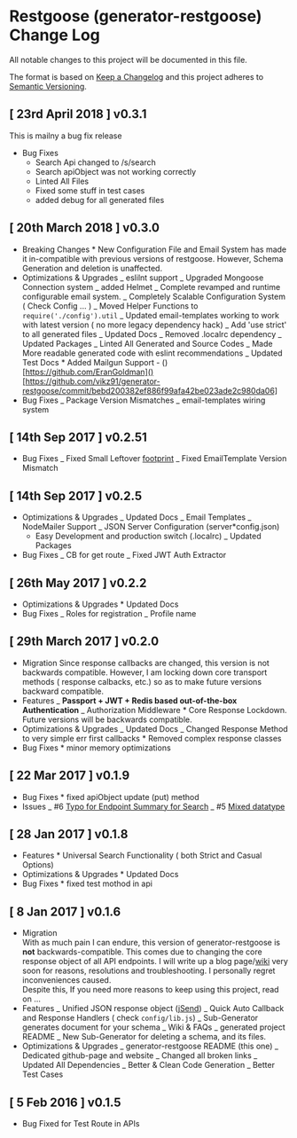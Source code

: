 # Restgoose (generator-restgoose) Change Log

All notable changes to this project will be documented in this file.

The format is based on [Keep a Changelog](http://keepachangelog.com/) and this project adheres to [Semantic Versioning](http://semver.org/).

## [ 23rd April 2018 ] v0.3.1

This is mailny a bug fix release

*   Bug Fixes
    *   Search Api changed to /<model>s/search
    *   Search apiObject was not working correctly
    *   Linted All Files
    *   Fixed some stuff in test cases
    *   added debug for all generated files

## [ 20th March 2018 ] v0.3.0

*   Breaking Changes \* New Configuration File and Email System has made it in-compatible with previous versions of restgoose. However, Schema Generation and deletion is unaffected.
*   Optimizations & Upgrades
    _ eslilnt support
    _ Upgraded Mongoose Connection system
    _ added Helmet
    _ Complete revamped and runtime configurable email system.
    _ Completely Scalable Configuration System ( Check Config ... )
    _ Moved Helper Functions to `require('./config').util`
    _ Updated email-templates working to work with latest version ( no more legacy dependency hack)
    _ Add 'use strict' to all generated files
    _ Updated Docs
    _ Removed .localrc dependency
    _ Updated Packages
    _ Linted All Generated and Source Codes
    _ Made More readable generated code with eslint recommendations
    _ Updated Test Docs \* Added Mailgun Support - ()[https://github.com/EranGoldman]()[https://github.com/vikz91/generator-restgoose/commit/bebd200382ef886f99afa42be023ade2c980da06]
*   Bug Fixes
    _ Package Version Mismatches
    _ email-templates wiring system

## [ 14th Sep 2017 ] v0.2.51

*   Bug Fixes
    _ Fixed Small Leftover [footprint](https://github.com/vikz91/generator-restgoose/issues/8)
    _ Fixed EmailTemplate Version Mismatch

## [ 14th Sep 2017 ] v0.2.5

*   Optimizations & Upgrades
    _ Updated Docs
    _ Email Templates
    _ NodeMailer Support
    _ JSON Server Configuration (server\*config.json)
    *   Easy Development and production switch (.localrc)
        \_ Updated Packages
*   Bug Fixes
    _ CB for get route
    _ Fixed JWT Auth Extractor

## [ 26th May 2017 ] v0.2.2

*   Optimizations & Upgrades \* Updated Docs
*   Bug Fixes
    _ Roles for registration
    _ Profile name

## [ 29th March 2017 ] v0.2.0

*   Migration
    Since response callbacks are changed, this version is not backwards compatible. However, I am locking down core transport methods ( response calbacks, etc.) so as to make future versions backward compatible.
*   Features
    _ **Passport + JWT + Redis based out-of-the-box Authentication**
    _ Authorization Middleware \* Core Response Lockdown. Future versions will be backwards compatible.
*   Optimizations & Upgrades
    _ Updated Docs
    _ Changed Response Method to very simple err first callbacks \* Removed complex response classes
*   Bug Fixes \* minor memory optimizations

## [ 22 Mar 2017 ] v0.1.9

*   Bug Fixes \* fixed apiObject update (put) method
*   Issues
    _ #6 [Typo for Endpoint Summary for Search](https://github.com/vikz91/generator-restgoose/issues/6)
    _ #5 [Mixed datatype](https://github.com/vikz91/generator-restgoose/issues/5)

## [ 28 Jan 2017 ] v0.1.8

*   Features \* Universal Search Functionality ( both Strict and Casual Options)
*   Optimizations & Upgrades \* Updated Docs
*   Bug Fixes \* fixed test mothod in api

## [ 8 Jan 2017 ] v0.1.6

*   Migration  
    With as much pain I can endure, this version of generator-restgoose is **not** backwards-compatible. This comes due to changing the core response object of all API endpoints. I will write up a blog page/[wiki](https://github.com/vikz91/generator-restgoose/wiki/Migrations) very soon for reasons, resolutions and troubleshooting. I personally regret inconveniences caused.  
    Despite this, If you need more reasons to keep using this project, read on ...
*   Features
    _ Unified JSON response object \([jSend](https://labs.omniti.com/labs/jsend)\)
    _ Quick Auto Callback and Response Handlers ( check `config/lib.js`)
    _ Sub-Generator generates document for your schema
    _ Wiki & FAQs
    _ generated project README
    _ New Sub-Generator for deleting a schema, and its files.
*   Optimizations & Upgrades
    _ generator-restgoose README (this one)
    _ Dedicated github-page and website
    _ Changed all broken links
    _ Updated All Dependencies
    _ Better & Clean Code Generation
    _ Better Test Cases

## [ 5 Feb 2016 ] v0.1.5

*   Bug Fixed for Test Route in APIs
